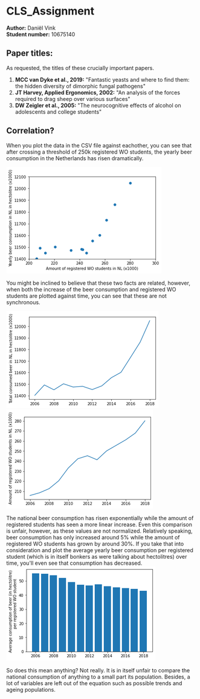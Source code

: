 # CLS_Assignment
**Author:** Daniël Vink \
**Student number:** 10675140


## Paper titles: 
As requested, the titles of these crucially important papers.
1. **MCC van Dyke et al., 2019:** "Fantastic yeasts and where to find them: the hidden diversity of dimorphic fungal pathogens"
2. **JT Harvey, Applied Ergonomics, 2002:** "An analysis of the forces required to drag sheep over various surfaces"
3. **DW Zeigler et al., 2005:** "The neurocognitive effects of alcohol on adolescents and college students"

## Correlation?
When you plot the data in the CSV file against eachother, you can see that after crossing a threshold of 250k registered WO students, the yearly beer consumption in the Netherlands has risen dramatically.

![Plot1](\images\plot_1.png)

You might be inclined to believe that these two facts are related, however, when both the increase of the beer consumption and registered WO students are plotted against time, you can see that these are not synchronous.

![Plot3](\images\plot_3.png)
![Plot4](\images\plot_4.png)

The national beer consumption has risen exponentially while the amount of registered students has seen a more linear increase. Even this comparison is unfair, however, as these values are not normalized. Relatively speaking, beer consumption has only increased around 5% while the amount of registered WO students has grown by around 30%. 
If you take that into consideration and plot the average yearly beer consumption per registered student (which is in itself bonkers as were talking about hectolitres) over time, you'll even see that consumption has decreased.
 ![Plot2](\images\plot_2.png)

 So does this mean anything? Not really. It is in itself unfair to compare the national consumption of anything to a small part its population. Besides, a lot of variables are left out of the equation such as possible trends and ageing populations. 